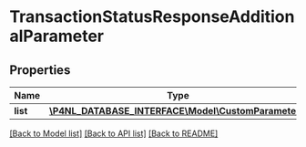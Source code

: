 # TransactionStatusResponseAdditionalParameter

## Properties
Name | Type | Description | Notes
------------ | ------------- | ------------- | -------------
**list** | [**\P4NL_DATABASE_INTERFACE\Model\CustomParameter[]**](CustomParameter.md) |  | [optional] 

[[Back to Model list]](../README.md#documentation-for-models) [[Back to API list]](../README.md#documentation-for-api-endpoints) [[Back to README]](../README.md)


